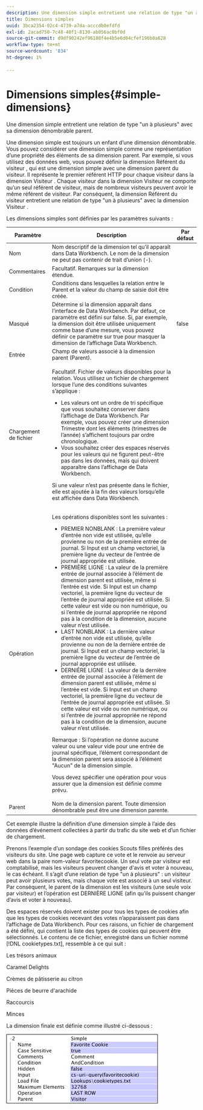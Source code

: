 ```yaml
---
description: Une dimension simple entretient une relation de type "un à plusieurs" avec sa dimension dénombrable parent.
title: Dimensions simples
uuid: 3bca2354-02c4-4739-a7da-acccdb0efdfd
exl-id: 2acad750-7c48-40f1-8130-ab056ac8bf0d
source-git-commit: d9df90242ef96188f4e4b5e6d04cfef196b0a628
workflow-type: tm+mt
source-wordcount: '834'
ht-degree: 1%

---
```


# Dimensions simples{#simple-dimensions}

Une dimension simple entretient une relation de type &quot;un à plusieurs&quot; avec sa dimension dénombrable parent.

Une dimension simple est toujours un enfant d’une dimension dénombrable. Vous pouvez considérer une dimension simple comme une représentation d’une propriété des éléments de sa dimension parent. Par exemple, si vous utilisez des données web, vous pouvez définir la dimension Référent du visiteur , qui est une dimension simple avec une dimension parent du visiteur. Il représente le premier référent HTTP pour chaque visiteur dans la dimension Visiteur . Chaque visiteur dans la dimension Visiteur ne comporte qu’un seul référent de visiteur, mais de nombreux visiteurs peuvent avoir le même référent de visiteur. Par conséquent, la dimension Référent du visiteur entretient une relation de type &quot;un à plusieurs&quot; avec la dimension Visiteur .

Les dimensions simples sont définies par les paramètres suivants :

<table id="table_E6F729DFA226459DBFC1776CE8CB81F8"> 
 <thead> 
  <tr> 
   <th colname="col1" class="entry"> Paramètre </th> 
   <th colname="col2" class="entry"> Description </th> 
   <th colname="col3" class="entry"> Par défaut </th> 
  </tr> 
 </thead>
 <tbody> 
  <tr> 
   <td colname="col1"> Nom </td> 
   <td colname="col2"> Nom descriptif de la dimension tel qu’il apparaît dans Data Workbench. Le nom de la dimension ne peut pas contenir de trait d’union (-). </td> 
   <td colname="col3"> </td> 
  </tr> 
  <tr> 
   <td colname="col1"> Commentaires </td> 
   <td colname="col2"> Facultatif. Remarques sur la dimension étendue. </td> 
   <td colname="col3"> </td> 
  </tr> 
  <tr> 
   <td colname="col1"> Condition </td> 
   <td colname="col2"> Conditions dans lesquelles la relation entre le Parent et la valeur du champ de saisie doit être créée. </td> 
   <td colname="col3"> </td> 
  </tr> 
  <tr> 
   <td colname="col1"> Masqué </td> 
   <td colname="col2"> Détermine si la dimension apparaît dans l’interface de Data Workbench. Par défaut, ce paramètre est défini sur false. Si, par exemple, la dimension doit être utilisée uniquement comme base d’une mesure, vous pouvez définir ce paramètre sur true pour masquer la dimension de l’affichage Data Workbench. </td> 
   <td colname="col3"> false </td> 
  </tr> 
  <tr> 
   <td colname="col1"> Entrée </td> 
   <td colname="col2"> Champ de valeurs associé à la dimension parent (Parent). </td> 
   <td colname="col3"> </td> 
  </tr> 
  <tr> 
   <td colname="col1"> Chargement de fichier </td> 
   <td colname="col2"> <p>Facultatif. Fichier de valeurs disponibles pour la relation. Vous utilisez un fichier de chargement lorsque l’une des conditions suivantes s’applique : </p> <p> 
     <ul id="ul_056C4A8E46AA479397DC63173C035D5C"> 
      <li id="li_C26EB5A4AB3C4BEB8EB3A217A5A2377E"> Les valeurs ont un ordre de tri spécifique que vous souhaitez conserver dans l’affichage de Data Workbench. Par exemple, vous pouvez créer une dimension Trimestre dont les éléments (trimestres de l’année) s’affichent toujours par ordre chronologique. </li> 
      <li id="li_5D4DF56BC6124D038A7260131B1F3DB3"> Vous souhaitez créer des espaces réservés pour les valeurs qui ne figurent peut-être pas dans les données, mais qui doivent apparaître dans l’affichage de Data Workbench. </li> 
     </ul> </p> <p> Si une valeur n’est pas présente dans le fichier, elle est ajoutée à la fin des valeurs lorsqu’elle est affichée dans Data Workbench. </p> </td> 
   <td colname="col3"> </td> 
  </tr> 
  <tr> 
   <td colname="col1"> Opération </td> 
   <td colname="col2"> <p>Les opérations disponibles sont les suivantes : </p> <p> 
     <ul id="ul_88AE4279413C42609D8B53EC64B5E913"> 
      <li id="li_DD9623D006844BC28B2AAA8E12AA04E1"> PREMIER NONBLANK : La première valeur d’entrée non vide est utilisée, qu’elle provienne ou non de la première entrée de journal. Si Input est un champ vectoriel, la première ligne du vecteur de l’entrée de journal appropriée est utilisée. </li> 
      <li id="li_0FBE7F0B7B9744D994ECEDAA08F0045C"> PREMIÈRE LIGNE : La valeur de la première entrée de journal associée à l’élément de dimension parent est utilisée, même si l’entrée est vide. Si Input est un champ vectoriel, la première ligne du vecteur de l’entrée de journal appropriée est utilisée. Si cette valeur est vide ou non numérique, ou si l’entrée de journal appropriée ne répond pas à la condition de la dimension, aucune valeur n’est utilisée. </li> 
      <li id="li_C17190BC699D4A099DC5326C07D1044D"> LAST NONBLANK : La dernière valeur d’entrée non vide est utilisée, qu’elle provienne ou non de la dernière entrée de journal. Si Input est un champ vectoriel, la première ligne du vecteur de l’entrée de journal appropriée est utilisée. </li> 
      <li id="li_00BAE86F12004C098F6A455908DB7062"> DERNIÈRE LIGNE : La valeur de la dernière entrée de journal associée à l’élément de dimension parent est utilisée, même si l’entrée est vide. Si Input est un champ vectoriel, la première ligne du vecteur de l’entrée de journal appropriée est utilisée. Si cette valeur est vide ou non numérique, ou si l’entrée de journal appropriée ne répond pas à la condition de la dimension, aucune valeur n’est utilisée. </li> 
     </ul> </p> <p> <p>Remarque :  Si l’opération ne donne aucune valeur ou une valeur vide pour une entrée de journal spécifique, l’élément correspondant de la dimension parent sera associé à l’élément "Aucun" de la dimension simple. </p> </p> <p> Vous devez spécifier une opération pour vous assurer que la dimension est définie comme prévu. </p> </td> 
   <td colname="col3"> </td> 
  </tr> 
  <tr> 
   <td colname="col1"> Parent </td> 
   <td colname="col2"> Nom de la dimension parent. Toute dimension dénombrable peut être une dimension parente. </td> 
   <td colname="col3"> </td> 
  </tr> 
 </tbody> 
</table>

Cet exemple illustre la définition d’une dimension simple à l’aide des données d’événement collectées à partir du trafic du site web et d’un fichier de chargement.

Prenons l’exemple d’un sondage des cookies Scouts filles préférés des visiteurs du site. Une page web capture ce vote et le renvoie au serveur web dans la paire nom-valeur favoritecookie. Un seul vote par visiteur est comptabilisé, mais les visiteurs peuvent changer d&#39;avis et voter à nouveau, le cas échéant. Il s’agit d’une relation de type &quot;un à plusieurs&quot; : un visiteur peut avoir plusieurs votes, mais chaque vote est associé à un seul visiteur. Par conséquent, le parent de la dimension est les visiteurs (une seule voix par visiteur) et l’opération est DERNIÈRE LIGNE (afin qu’ils puissent changer d’avis et voter à nouveau).

Des espaces réservés doivent exister pour tous les types de cookies afin que les types de cookies recevant des votes n’apparaissent pas dans l’affichage de Data Workbench. Pour ces raisons, un fichier de chargement a été défini, qui contient la liste des types de cookies qui peuvent être sélectionnés. Le contenu de ce fichier, enregistré dans un fichier nommé [!DNL cookietypes.txt], ressemble à ce qui suit :

Les trésors animaux

Caramel Delights

Crèmes de pâtisserie au citron

Pièces de beurre d&#39;arachide

Raccourcis

Minces

La dimension finale est définie comme illustré ci-dessous :

![](assets/cfg_Transformation_Dim_Simple.png)
